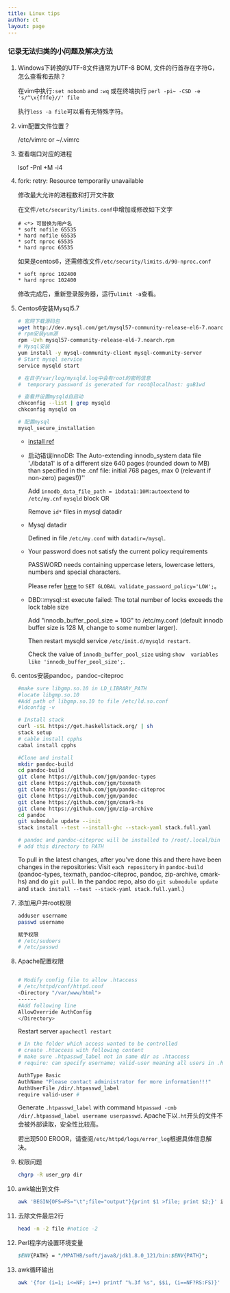 ```yaml
---
title: Linux tips
author: ct
layout: page
---
```



### 记录无法归类的小问题及解决方法

1. Windows下转换的UTF-8文件通常为UTF-8 BOM, 文件的行首存在字符G，怎么查看和去除？

   在vim中执行`:set nobomb` and `:wq` 或在终端执行 `perl -pi~ -CSD -e 's/^\x{fffe}//' file`
   
   执行`less -a file`可以看有无特殊字符。

2. vim配置文件位置？

   /etc/vimrc or ~/.vimrc

3. 查看端口对应的进程
  
   lsof -Pnl +M -i4

4. fork: retry: Resource temporarily unavailable

   修改最大允许的进程数和打开文件数

   在文件`/etc/security/limits.conf`中增加或修改如下文字

   ```
   # <*> 可替换为用户名
   * soft nofile 65535
   * hard nofile 65535
   * soft nproc 65535
   * hard nproc 65535
   ```
   
   如果是centos6，还需修改文件`/etc/security/limits.d/90-nproc.conf`
   
   ```
   * soft nproc 102400
   * hard nproc 102400
   ```

    修改完成后，重新登录服务器，运行`ulimit -a`查看。

5. Centos6安装Mysql5.7 

   ```bash
   # 官网下载源码包
   wget http://dev.mysql.com/get/mysql57-community-release-el6-7.noarch.rpm
   # rpm安装yum源
   rpm -Uvh mysql57-community-release-el6-7.noarch.rpm
   # Mysql安装 
   yum install -y mysql-community-client mysql-community-server
   # Start mysql service
   service mysqld start 

   # 在日子/var/log/mysqld.log中会有root的密码信息
   #  temporary password is generated for root@localhost: gaB1wd

   # 查看并设置mysqld自启动
   chkconfig --list | grep mysqld
   chkconfig mysqld on

   # 配置mysql
   mysql_secure_installation 
   ```

   * [install ref](https://segmentfault.com/a/1190000005820034)

   * 启动错误InnoDB: The Auto-extending innodb_system data file './ibdata1' is of a different size 640 pages (rounded down to MB) than specified in the .cnf file: initial 768 pages,  max 0 (relevant if non-zero) pages!))''
     
     Add `innodb_data_file_path = ibdata1:10M:autoextend` to `/etc/my.cnf` `mysqld` block
     OR 

     Remove `id*` files in mysql datadir


   * Mysql datadir

     Defined in file `/etc/my.conf` with `datadir=/mysql`.
   
   * Your password does not satisfy the current policy requirements
     
     PASSWORD needs containing uppercase leters, lowercase letters, numbers and special characters. 
     
     Please refer [here](http://bbs.bestsdk.com/detail/762.html) to `SET GLOBAL validate_password_policy='LOW';`。
	
   * DBD::mysql::st execute failed: The total number of locks exceeds the lock table size

     Add "innodb_buffer_pool_size = 10G" to /etc/my.conf (default innodb buffer size is 128 M,  change to some number larger).

	 Then restart mysqld service `/etc/init.d/mysqld restart`.

	 Check the value of `innodb_buffer_pool_size` using `show  variables like 'innodb_buffer_pool_size';`.

6. centos安装pandoc，pandoc-citeproc

   ```bash
   #make sure libgmp.so.10 in LD_LIBRARY_PATH
   #locate libgmp.so.10
   #Add path of libgmp.so.10 to file /etc/ld.so.conf
   #ldconfig -v

   # Install stack
   curl -sSL https://get.haskellstack.org/ | sh
   stack setup
   # cable install cpphs
   cabal install cpphs
   
   #Clone and install
   mkdir pandoc-build
   cd pandoc-build
   git clone https://github.com/jgm/pandoc-types
   git clone https://github.com/jgm/texmath
   git clone https://github.com/jgm/pandoc-citeproc
   git clone https://github.com/jgm/pandoc
   git clone https://github.com/jgm/cmark-hs
   git clone https://github.com/jgm/zip-archive
   cd pandoc
   git submodule update --init
   stack install --test --install-ghc --stack-yaml stack.full.yaml
   
   # pandoc and pandoc-citeproc will be installed to /root/.local/bin
   # add this directory to PATH 
   ```

   To pull in the latest changes,  after you’ve done this and there have been changes in the repositories: Visit `each repository` in `pandoc-build` (pandoc-types, texmath, pandoc-citeproc, pandoc, zip-archive, cmark-hs) and do `git pull`. In the pandoc repo,  also do `git submodule update` and `stack install --test --stack-yaml stack.full.yaml`.)

7. 添加用户并root权限

   ```bash
   adduser username
   passwd username

   赋予权限
   # /etc/sudoers
   # /etc/passwd
   ```

8. Apache配置权限

   ```bash

   # Modify config file to allow .htaccess
   # /etc/httpd/conf/httpd.conf
   <Directory "/var/www/html">
   ------
   #Add following line
   AllowOverride AuthConfig
   </Directory>
   ```

   Restart server `apachectl restart`

   ```bash
   # In the folder which access wanted to be controlled
   # create .htaccess with following content
   # make sure .htpasswd_label not in same dir as .htaccess 
   # require: can specify username; valid-user meaning all users in .htpasswd can have access

   AuthType Basic
   AuthName "Please contact administrator for more information!!!"  
   AuthUserFile /dir/.htpasswd_label  
   require valid-user #
   ```

   Generate `.htpasswd_label` with command `htpasswd -cmb /dir/.htpasswd_label username userpasswd`. Apache下以`.ht`开头的文件不会被外部读取，安全性比较高。

   若出现500 EROOR，请查阅`/etc/httpd/logs/error_log`根据具体信息解决。

9. 权限问题

   ```bash
   chgrp -R user_grp dir
   ```

10. awk输出到文件
 
    ```bash
    awk 'BEGIN{OFS=FS="\t";file="output"}{print $1 >file; print $2;}' input >output2
    ```

11. 去除文件最后2行

    ```bash
    head -n -2 file #notice -2
    ```

12. Perl程序内设置环境变量

    ```perl
    $ENV{PATH} = "/MPATHB/soft/java8/jdk1.8.0_121/bin:$ENV{PATH}";
    ```

13. awk循环输出

    ```bash
    awk '{for (i=1; i<=NF; i++) printf "%.3f %s", $$i, (i==NF?RS:FS)}' file
	```





